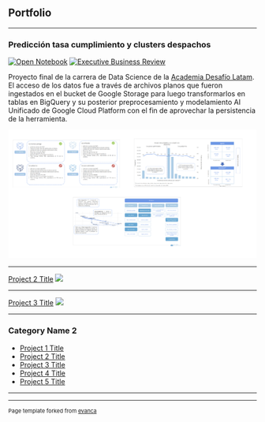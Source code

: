 ## Portfolio

---

### Predicción tasa cumplimiento y clusters despachos

[![Open Notebook](https://img.shields.io/badge/Jupyter-Open_Notebook-blue?logo=Jupyter)](capstone_desafiolatam.html)
[![Executive Business Review](https://img.shields.io/badge/PDF-Open_Research_Poster-blue?logo=adobe-acrobat-reader&logoColor=white)](resumen_ejecutivo_vfinal.pdf)

Proyecto final de la carrera de Data Science de la [Academia Desafío Latam](https://desafiolatam.com/data-science/).
El acceso de los datos fue a través de archivos planos que fueron ingestados en el bucket de Google Storage para luego transformarlos en tablas en BigQuery y su posterior preprocesamiento y modelamiento AI Unificado de Google Cloud Platform con el fin de aprovechar la persistencia de la herramienta.

<img src="principales hallazgos.png?raw=true"/> 



---
[Project 2 Title](/pdf/sample_presentation.pdf)
<img src="images/dummy_thumbnail.jpg?raw=true"/>

---
[Project 3 Title](http://example.com/)
<img src="images/dummy_thumbnail.jpg?raw=true"/>

---

### Category Name 2

- [Project 1 Title](http://example.com/)
- [Project 2 Title](http://example.com/)
- [Project 3 Title](http://example.com/)
- [Project 4 Title](http://example.com/)
- [Project 5 Title](http://example.com/)

---




---
<p style="font-size:11px">Page template forked from <a href="https://github.com/evanca/quick-portfolio">evanca</a></p>
<!-- Remove above link if you don't want to attibute -->
